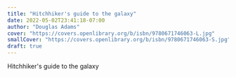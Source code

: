 ```yaml
---
title: "Hitchhiker's guide to the galaxy"
date: 2022-05-02T23:41:18-07:00
author: "Douglas Adams"
cover: "https://covers.openlibrary.org/b/isbn/9780671746063-L.jpg"
smallCover: "https://covers.openlibrary.org/b/isbn/9780671746063-S.jpg"
draft: true
---
```


Hitchhiker's guide to the galaxy
